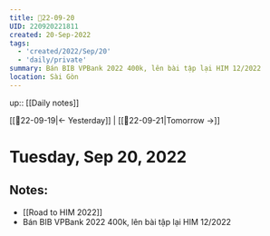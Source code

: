 ```yaml
---
title: 📝22-09-20
UID: 220920221811
created: 20-Sep-2022
tags:
  - 'created/2022/Sep/20'
  - 'daily/private'
summary: Bán BIB VPBank 2022 400k, lên bài tập lại HIM 12/2022
location: Sài Gòn
---
```

up:: [[Daily notes]]

[[📝22-09-19|<- Yesterday]] | [[📝22-09-21|Tomorrow ->]]
# Tuesday, Sep 20, 2022

## Notes:
- [[Road to HIM 2022]]
- Bán BIB VPBank 2022 400k, lên bài tập lại HIM 12/2022

